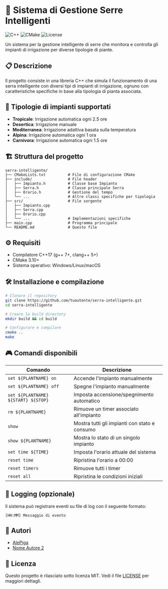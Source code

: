 # 🌿 Sistema di Gestione Serre Intelligenti

![C++](https://img.shields.io/badge/C++-17-blue.svg)
![CMake](https://img.shields.io/badge/CMake-3.10+-green.svg)
![License](https://img.shields.io/badge/License-MIT-orange.svg)

Un sistema per la gestione intelligente di serre che monitora e controlla gli impianti di irrigazione per diverse tipologie di piante.

## 📋 Descrizione

Il progetto consiste in una libreria C++ che simula il funzionamento di una serra intelligente con diversi tipi di impianti di irrigazione, ognuno con caratteristiche specifiche in base alla tipologia di pianta associata.

## 🌱 Tipologie di impianti supportati

- **Tropicale**: Irrigazione automatica ogni 2.5 ore
- **Desertica**: Irrigazione manuale
- **Mediterranea**: Irrigazione adattiva basata sulla temperatura
- **Alpina**: Irrigazione automatica ogni 1 ora
- **Carnivora**: Irrigazione automatica ogni 1.5 ore

## 🏗️ Struttura del progetto

```
serra-intelligente/
├── CMakeLists.txt          # File di configurazione CMake
├── include/                # File header
│   ├── Impianto.h          # Classe base Impianto
│   ├── Serra.h             # Classe principale Serra
│   ├── Orario.h            # Gestione del tempo
│   └── ...                 # Altre classi specifiche per tipologia
├── src/                    # File sorgente
│   ├── Impianto.cpp
│   ├── Serra.cpp
│   ├── Orario.cpp
│   └── ...                 # Implementazioni specifiche
├── main.cpp                # Programma principale
└── README.md               # Questo file
```

## ⚙️ Requisiti

- Compilatore C++17 (g++ 7+, clang++ 5+)
- CMake 3.10+
- Sistema operativo: Windows/Linux/macOS

## 🛠️ Installazione e compilazione

```bash
# Clonare il repository
git clone https://github.com/tuoutente/serra-intelligente.git
cd serra-intelligente

# Creare la build directory
mkdir build && cd build

# Configurare e compilare
cmake ..
make
```

## 🎮 Comandi disponibili

| Comando                     | Descrizione                                      |
|-----------------------------|-------------------------------------------------|
| `set ${PLANTNAME} on`       | Accende l'impianto manualmente                  |
| `set ${PLANTNAME} off`      | Spegne l'impianto manualmente                   |
| `set ${PLANTNAME} ${START} ${STOP}` | Imposta accensione/spegnimento automatico      |
| `rm ${PLANTNAME}`           | Rimuove un timer associato all'impianto         |
| `show`                      | Mostra tutti gli impianti con stato e consumo   |
| `show ${PLANTNAME}`         | Mostra lo stato di un singolo impianto          |
| `set time ${TIME}`          | Imposta l'orario attuale del sistema            |
| `reset time`                | Ripristina l'orario a 00:00                     |
| `reset timers`              | Rimuove tutti i timer                           |
| `reset all`                 | Ripristina le condizioni iniziali               |

## 📝 Logging (opzionale)

Il sistema può registrare eventi su file di log con il seguente formato:
```
[HH:MM] Messaggio di evento
```

## 👥 Autori

- [AlePiga](github.com/AlePiga)
- [Nome Autore 2](link-profilo)

## 📄 Licenza

Questo progetto è rilasciato sotto licenza MIT. Vedi il file [LICENSE](LICENSE) per maggiori dettagli.
